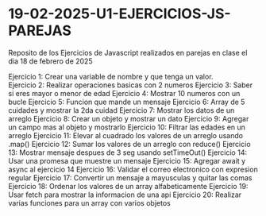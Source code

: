 # 19-02-2025-U1-EJERCICIOS-JS-PAREJAS
Reposito de los Ejercicios de Javascript realizados en parejas en clase el dia 18 de febrero de 2025

Ejercicio 1:
    Crear una variable de nombre y que tenga un valor.                  
Ejercicio 2:
    Realizar operaciones basicas con 2 numeros
Ejercicio 3:
    Saber si eres mayor o menor de edad
Ejercicio 4:
    Mostrar 10 numeros con un bucle
Ejercicio 5:
    Funcion que mande un mensaje 
Ejercicio 6:
    Array de 5 cuidades y mostrar la 2da cuidad
Ejercicio 7:
    Mostrar los datos de un arreglo
Ejercicio 8:
    Crear un objeto y mostrar un dato
Ejercicio 9:
    Agregar un campo mas al objeto y mostrarlo
Ejercicio 10:
    Filtrar las edades en un arreglo
Ejercicio 11:
    Elevar al cuadrado los valores de un arreglo usando .map()
Ejercicio 12:
    Sumar los valores de un arreglo con reduce()
Ejercicio 13:
    Mostrar mensaje despues de 3 seg usando setTimeOut()
Ejercicio 14:
    Usar una promesa que muestre un mensaje
Ejercicio 15:
    Agregar await y async al ejercicio 14
Ejercicio 16:
    Validar el correo electronico con expresion regular
Ejercicio 17:
    Convertir un mensaje a mayusculas y quitar las comas
Ejercicio 18:
    Ordenar los valores de un array alfabeticamente
Ejercicio 19:
    Usar fetch para mostrar la informacion de una api
Ejercicio 20:
    Realizar varias funciones para un array con varios objetos
